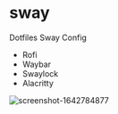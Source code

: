 # sway
Dotfiles Sway Config
- Rofi
- Waybar
- Swaylock
- Alacritty


![screenshot-1642784877](https://user-images.githubusercontent.com/10579781/150569760-d9680f51-973b-4883-9568-3fc6fb228403.png)
